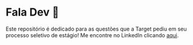 # Fala Dev :wave:

Este repositório é dedicado para as questões que a Target pediu em seu processo seletivo de estágio! Me encontre no LinkedIn clicando [aqui](https://www.linkedin.com/in/devmarquin/).